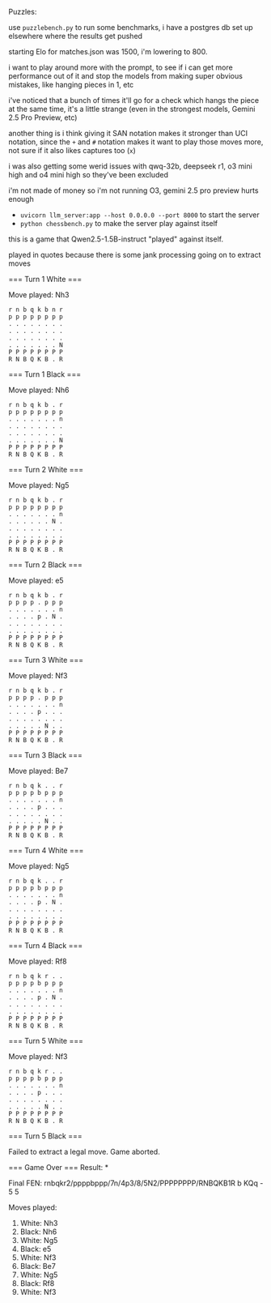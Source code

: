 Puzzles:

use `puzzlebench.py` to run some benchmarks, i have a postgres db set up elsewhere where the results get pushed

starting Elo for matches.json was 1500, i'm lowering to 800.

i want to play around more with the prompt, to see if i can get more performance out of it and stop the models from making super obvious mistakes, like hanging pieces in 1, etc

i've noticed that a bunch of times it'll go for a check which hangs the piece at the same time, it's a little strange (even in the strongest models, Gemini 2.5 Pro Preview, etc)

another thing is i think giving it SAN notation makes it stronger than UCI notation, since the `+` and `#` notation makes it want to play those moves more, not sure if it also likes captures too (`x`)

i was also getting some werid issues with qwq-32b, deepseek r1, o3 mini high and o4 mini high so they've been excluded

i'm not made of money so i'm not running O3, gemini 2.5 pro preview hurts enough

- `uvicorn llm_server:app --host 0.0.0.0 --port 8000` to start the server
- `python chessbench.py` to make the server play against itself

this is a game that Qwen2.5-1.5B-instruct "played" against itself.

played in quotes because there is some jank processing going on to extract moves

=== Turn 1 White ===

Move played: Nh3
```
r n b q k b n r
p p p p p p p p
. . . . . . . .
. . . . . . . .
. . . . . . . .
. . . . . . . N
P P P P P P P P
R N B Q K B . R
```

=== Turn 1 Black ===

Move played: Nh6
```
r n b q k b . r
p p p p p p p p
. . . . . . . n
. . . . . . . .
. . . . . . . .
. . . . . . . N
P P P P P P P P
R N B Q K B . R
```

=== Turn 2 White ===

Move played: Ng5
```
r n b q k b . r
p p p p p p p p
. . . . . . . n
. . . . . . N .
. . . . . . . .
. . . . . . . .
P P P P P P P P
R N B Q K B . R
```

=== Turn 2 Black ===

Move played: e5
```
r n b q k b . r
p p p p . p p p
. . . . . . . n
. . . . p . N .
. . . . . . . .
. . . . . . . .
P P P P P P P P
R N B Q K B . R
```

=== Turn 3 White ===

Move played: Nf3
```
r n b q k b . r
p p p p . p p p
. . . . . . . n
. . . . p . . .
. . . . . . . .
. . . . . N . .
P P P P P P P P
R N B Q K B . R
```

=== Turn 3 Black ===

Move played: Be7
```
r n b q k . . r
p p p p b p p p
. . . . . . . n
. . . . p . . .
. . . . . . . .
. . . . . N . .
P P P P P P P P
R N B Q K B . R
```

=== Turn 4 White ===

Move played: Ng5
```
r n b q k . . r
p p p p b p p p
. . . . . . . n
. . . . p . N .
. . . . . . . .
. . . . . . . .
P P P P P P P P
R N B Q K B . R
```

=== Turn 4 Black ===

Move played: Rf8
```
r n b q k r . .
p p p p b p p p
. . . . . . . n
. . . . p . N .
. . . . . . . .
. . . . . . . .
P P P P P P P P
R N B Q K B . R
```

=== Turn 5 White ===

Move played: Nf3
```
r n b q k r . .
p p p p b p p p
. . . . . . . n
. . . . p . . .
. . . . . . . .
. . . . . N . .
P P P P P P P P
R N B Q K B . R
```

=== Turn 5 Black ===

Failed to extract a legal move. Game aborted.

=== Game Over ===
Result: *

Final FEN: rnbqkr2/ppppbppp/7n/4p3/8/5N2/PPPPPPPP/RNBQKB1R b KQq - 5 5

Moves played:
01. White: Nh3
02. Black: Nh6
03. White: Ng5
04. Black: e5
05. White: Nf3
06. Black: Be7
07. White: Ng5
08. Black: Rf8
09. White: Nf3
